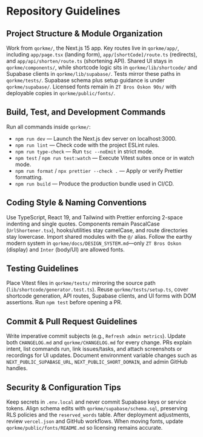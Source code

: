 # Repository Guidelines

## Project Structure & Module Organization
Work from `qorkme/`, the Next.js 15 app. Key routes live in `qorkme/app/`, including `app/page.tsx` (landing form), `app/[shortCode]/route.ts` (redirects), and `app/api/shorten/route.ts` (shortening API). Shared UI stays in `qorkme/components/`, while shortcode logic sits in `qorkme/lib/shortcode/` and Supabase clients in `qorkme/lib/supabase/`. Tests mirror these paths in `qorkme/tests/`. Supabase schema plus setup guidance is under `qorkme/supabase/`. Licensed fonts remain in `ZT Bros Oskon 90s/` with deployable copies in `qorkme/public/fonts/`.

## Build, Test, and Development Commands
Run all commands inside `qorkme/`:
- `npm run dev` — Launch the Next.js dev server on localhost:3000.
- `npm run lint` — Check code with the project ESLint rules.
- `npm run type-check` — Run `tsc --noEmit` in strict mode.
- `npm test` / `npm run test:watch` — Execute Vitest suites once or in watch mode.
- `npm run format` / `npx prettier --check .` — Apply or verify Prettier formatting.
- `npm run build` — Produce the production bundle used in CI/CD.

## Coding Style & Naming Conventions
Use TypeScript, React 19, and Tailwind with Prettier enforcing 2-space indenting and single quotes. Components remain PascalCase (`UrlShortener.tsx`), hooks/utilities stay camelCase, and route directories stay lowercase. Import shared modules with the `@/` alias. Follow the earthy modern system in `qorkme/docs/DESIGN_SYSTEM.md`—only `ZT Bros Oskon` (display) and `Inter` (body/UI) are allowed fonts.

## Testing Guidelines
Place Vitest files in `qorkme/tests/` mirroring the source path (`lib/shortcode/generator.test.ts`). Reuse `qorkme/tests/setup.ts`, cover shortcode generation, API routes, Supabase clients, and UI forms with DOM assertions. Run `npm test` before opening a PR.

## Commit & Pull Request Guidelines
Write imperative commit subjects (e.g., `Refresh admin metrics`). Update both `CHANGELOG.md` and `qorkme/CHANGELOG.md` for every change. PRs explain intent, list commands run, link issues/tasks, and attach screenshots or recordings for UI updates. Document environment variable changes such as `NEXT_PUBLIC_SUPABASE_URL`, `NEXT_PUBLIC_SHORT_DOMAIN`, and admin GitHub handles.

## Security & Configuration Tips
Keep secrets in `.env.local` and never commit Supabase keys or service tokens. Align schema edits with `qorkme/supabase/schema.sql`, preserving RLS policies and the `reserved_words` table. After deployment adjustments, review `vercel.json` and GitHub workflows. When moving fonts, update `qorkme/public/fonts/README.md` so licensing remains accurate.
